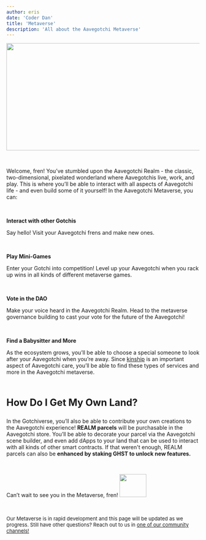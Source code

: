 ```yaml
---
author: eris
date: 'Coder Dan'
title: 'Metaverse'
description: 'All about the Aavegotchi Metaverse'
---
```


<img src="/metaverse/metaverse.png" width="700" height="280" />

&nbsp;

Welcome, fren! You’ve stumbled upon the Aavegotchi Realm - the classic, two-dimensional, pixelated wonderland where Aavegotchis live, work, and play. This is where you’ll be able to interact with all aspects of Aavegotchi life - and even build some of it yourself! In the Aavegotchi Metaverse, you can:

&nbsp;

**Interact with other Gotchis**

Say hello! Visit your Aavegotchi frens and make new ones.

&nbsp;

**Play Mini-Games**

Enter your Gotchi into competition! Level up your Aavegotchi when you rack up wins in all kinds of different metaverse games.

&nbsp;

**Vote in the DAO**

Make your voice heard in the Aavegotchi Realm. Head to the metaverse governance building to cast your vote for the future of the Aavegotchi!

&nbsp;

**Find a Babysitter and More**

As the ecosystem grows, you’ll be able to choose a special someone to look after your Aavegotchi when you’re away. Since 
<a href="https://docs.google.com/document/d/186zOapKeHNNJ9y8LIByQQ64rs0eJUlEF/edit#heading=h.2g1uoi1shr1d">kinship</a> is an important aspect of Aavegotchi care, you’ll be able to find these types of services and more in the Aavegotchi metaverse.

&nbsp;

<p style="font-size:25px;"><b>How Do I Get My Own Land?</b></p>

In the Gotchiverse, you’ll also be able to contribute your own creations to the Aavegotchi experience! **REALM parcels** will be purchasable in the Aavegotchi store. You’ll be able to decorate your parcel via the Aavegotchi scene builder, and even add dApps to your land that can be used to interact with all kinds of other smart contracts. If that weren't enough, REALM parcels can also be **enhanced by staking GHST to unlock new features.**

&nbsp;

Can’t wait to see you in the Metaverse, fren! <img src="/metaverse/aavegotchiwave.png" width="70" height="60" />

&nbsp;

<p style="font-size:13px;">Our Metaverse is in rapid development and this page will be updated as we progress. Still have other questions? Reach out to us in <a href="https://aavegotchi-wiki-git-main.bullionix.vercel.app/en/community">one of our
 community channels!</a></p>

&nbsp; &nbsp;
